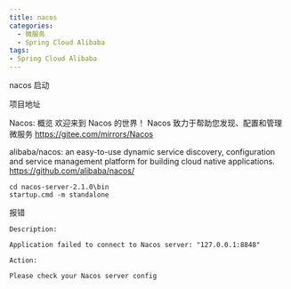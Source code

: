 ```yaml
---
title: nacos
categories:
  - 微服务
  - Spring Cloud Alibaba
tags:
- Spring Cloud Alibaba
---
```


nacos 启动

项目地址

Nacos: 概览 欢迎来到 Nacos 的世界！ Nacos 致力于帮助您发现、配置和管理微服务
<https://gitee.com/mirrors/Nacos>

alibaba/nacos: an easy-to-use dynamic service discovery, configuration and service management platform for building cloud native applications.
<https://github.com/alibaba/nacos/>

```cd
cd nacos-server-2.1.0\bin
startup.cmd -m standalone
```

报错

```text
Description:

Application failed to connect to Nacos server: "127.0.0.1:8848"

Action:

Please check your Nacos server config
```


